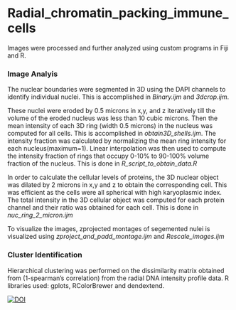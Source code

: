 # Radial_chromatin_packing_immune_cells
Images were processed and further analyzed using custom programs in Fiji and R. 

### Image Analyis
The nuclear boundaries were segmented in 3D using the DAPI channels to identify individual nuclei. This is accomplished in *_Binary.ijm_* and *_3dcrop.ijm_*. 

These nuclei were eroded by 0.5 microns in x,y, and z iteratively till the volume of the eroded nucleus was less than 10 cubic microns. Then the mean intensity of each 3D ring (width 0.5 microns) in the nucleus was computed for all cells. This is accomplished in *_obtain3D_shells.ijm_*. 
The intensity fraction was calculated by normalizing the mean ring intensity for each nucleus(maximum=1). Linear interpolation was then used to compute the intensity fraction of rings that occupy  0-10% to 90-100% volume fraction of the nucleus. This is done in *_R_script_to_obtain_data.R_*

In order to calculate the cellular levels of proteins, the 3D nuclear object was dilated by 2 microns in x,y and z to obtain the corresponding cell. This was efficient as the cells were all spherical with high karyoplasmic index. The total intensity in the 3D cellular object was computed for each protein channel and their ratio was obtained for each cell. This is done in *_nuc_ring_2_micron.ijm_*

To visualize the images, zprojected montages of segemented nulei is visualized using *_zproject_and_padd_montage.ijm_* and *_Rescale_images.ijm_*

### Cluster Identification
Hierarchical clustering was performed on the dissimilarity matrix obtained from (1-spearman’s correlation) from the radial DNA intensity profile data. R libraries used: gplots, RColorBrewer and dendextend. 

[![DOI](https://zenodo.org/badge/272499677.svg)](https://zenodo.org/badge/latestdoi/272499677)
